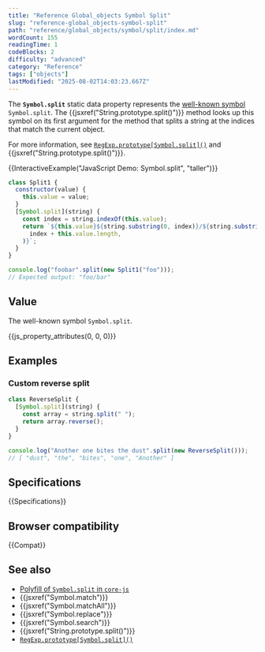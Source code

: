 ```yaml
---
title: "Reference Global_objects Symbol Split"
slug: "reference-global_objects-symbol-split"
path: "reference/global_objects/symbol/split/index.md"
wordCount: 155
readingTime: 1
codeBlocks: 2
difficulty: "advanced"
category: "Reference"
tags: ["objects"]
lastModified: "2025-08-02T14:03:23.667Z"
---
```



The **`Symbol.split`** static data property represents the [well-known symbol](/en-US/docs/Web/JavaScript/Reference/Global_Objects/Symbol#well-known_symbols) `Symbol.split`. The {{jsxref("String.prototype.split()")}} method looks up this symbol on its first argument for the method that splits a string at the indices that match the current object.

For more information, see [`RegExp.prototype[Symbol.split]()`](/en-US/docs/Web/JavaScript/Reference/Global_Objects/RegExp/Symbol.split) and {{jsxref("String.prototype.split()")}}.

{{InteractiveExample("JavaScript Demo: Symbol.split", "taller")}}

```js interactive-example
class Split1 {
  constructor(value) {
    this.value = value;
  }
  [Symbol.split](string) {
    const index = string.indexOf(this.value);
    return `${this.value}${string.substring(0, index)}/${string.substring(
      index + this.value.length,
    )}`;
  }
}

console.log("foobar".split(new Split1("foo")));
// Expected output: "foo/bar"
```

## Value

The well-known symbol `Symbol.split`.

{{js_property_attributes(0, 0, 0)}}

## Examples

### Custom reverse split

```js
class ReverseSplit {
  [Symbol.split](string) {
    const array = string.split(" ");
    return array.reverse();
  }
}

console.log("Another one bites the dust".split(new ReverseSplit()));
// [ "dust", "the", "bites", "one", "Another" ]
```

## Specifications

{{Specifications}}

## Browser compatibility

{{Compat}}

## See also

- [Polyfill of `Symbol.split` in `core-js`](https://github.com/zloirock/core-js#ecmascript-symbol)
- {{jsxref("Symbol.match")}}
- {{jsxref("Symbol.matchAll")}}
- {{jsxref("Symbol.replace")}}
- {{jsxref("Symbol.search")}}
- {{jsxref("String.prototype.split()")}}
- [`RegExp.prototype[Symbol.split]()`](/en-US/docs/Web/JavaScript/Reference/Global_Objects/RegExp/Symbol.split)
